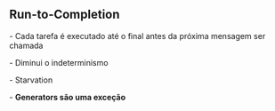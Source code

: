 ## Run-to-Completion

<div class="section-left-align">
<p class="fragment">- Cada tarefa é executado até o final antes da próxima mensagem ser chamada</p>

<p class="fragment">- Diminui o indeterminismo</p>

<p class="fragment">- Starvation</p>

<p class="fragment">- <b>Generators são uma exceção</b></p>

</div>

